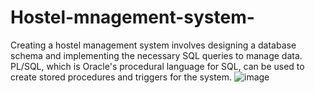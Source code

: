 # Hostel-mnagement-system-
Creating a hostel management system involves designing a database schema and implementing the necessary SQL queries to manage data. PL/SQL, which is Oracle's procedural language for SQL, can be used to create stored procedures and triggers for the system. 
![image](https://github.com/anmolpreetkauranand/Hostel-mnagement-system-/assets/102209817/2c77f577-deaf-4ef6-8c5a-f2e9b7c175bd)

